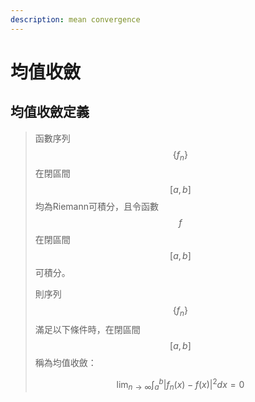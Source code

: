 ```yaml
---
description: mean convergence
---
```


# 均值收斂

## 均值收斂定義

> 函數序列$$\{f_n\}$$在閉區間$$[a,b]$$均為Riemann可積分，且令函數$$f$$在閉區間$$[a,b]$$可積分。
>
> 則序列$$\{f_n\}$$滿足以下條件時，在閉區間$$[a,b]$$稱為均值收斂：
>
> $$\displaystyle \lim_{n \rightarrow \infty} \int_a^b |f_n(x) - f(x)|^2 dx = 0$$
>
>
